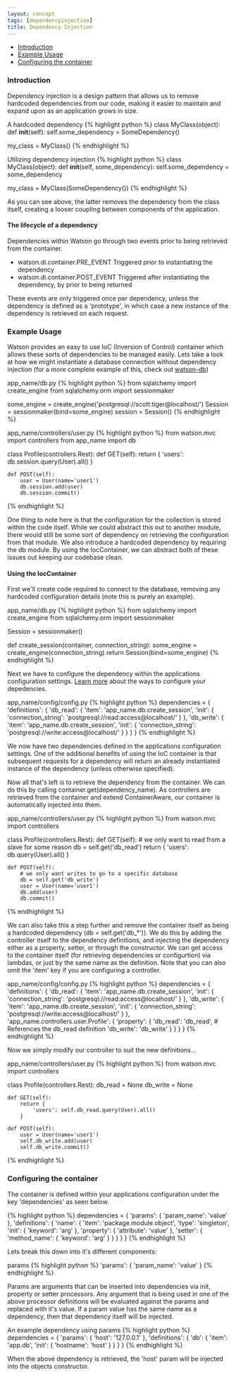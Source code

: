 ```yaml
---
layout: concept
tags: [dependencyinjection]
title: Dependency Injection
---
```


* [Introduction](#introduction)
* [Example Usage](#example)
* [Configuring the container](#configuring)

### <a id="introduction"></a>Introduction

Dependency injection is a design pattern that allows us to remove hardcoded dependencies from our code, making it easier to maintain and expand upon as an application grows in size.

<span class="sub">A hardcoded dependency</span>
{% highlight python %}
class MyClass(object):
    def __init__(self):
        self.some_dependency = SomeDependency()

my_class = MyClass()
{% endhighlight %}

<span class="sub">Utilizing dependency injection</span>
{% highlight python %}
class MyClass(object):
    def __init__(self, some_dependency):
        self.some_dependency = some_dependency

my_class = MyClass(SomeDependency())
{% endhighlight %}

As you can see above, the latter removes the dependency from the class itself, creating a looser coupling between components of the application.

#### The lifecycle of a dependency

Dependencies within Watson go through two events prior to being retrieved from the container.

- watson.di.container.PRE_EVENT
<span class="sub">Triggered prior to instantiating the dependency</span>
- watson.di.container.POST_EVENT
<span class="sub">Triggered after instantiating the dependency, by prior to being returned</span>

These events are only triggered once per dependency, unless the dependency is defined as a 'prototype', in which case a new instance of the dependency is retrieved on each request.


### <a id="example"></a>Example Usage

Watson provides an easy to use IoC (Inversion of Control) container which allows these sorts of dependencies to be managed easily. Lets take a look at how we might instantiate a database connection without dependency injection (for a more complete example of this, check out [watson-db](https://github.com/simoncoulton/watson-db))

<span class="sub">app_name/db.py</span>
{% highlight python %}
from sqlalchemy import create_engine
from sqlalchemy.orm import sessionmaker

some_engine = create_engine('postgresql://scott:tiger@localhost/')
Session = sessionmaker(bind=some_engine)
session = Session()
{% endhighlight %}

<span class="sub">app_name/controllers/user.py</span>
{% highlight python %}
from watson.mvc import controllers
from app_name import db

class Profile(controllers.Rest):
    def GET(self):
        return {
            'users': db.session.query(User).all()
        }

    def POST(self):
        user = User(name='user1')
        db.session.add(user)
        db.session.commit()
{% endhighlight %}

One thing to note here is that the configuration for the collection is stored within the code itself. While we could abstract this out to another module, there would still be some sort of dependency on retrieving the configuration from that module. We also introduce a hardcoded dependency by requiring the db module.
By using the IocContainer, we can abstract both of these issues out keeping our codebase clean.

#### Using the IocContainer

First we'll create code required to connect to the database, removing any hardcoded configuration details (note this is purely an example).

<span class="sub">app_name/db.py</span>
{% highlight python %}
from sqlalchemy import create_engine
from sqlalchemy.orm import sessionmaker

Session = sessionmaker()

def create_session(container, connection_string):
    some_engine = create_engine(connection_string)
    return Session(bind=some_engine)
{% endhighlight %}

Next we have to configure the dependency within the applications configuration settings. [Learn more](#configuring) about the ways to configure your depedencies.

<span class="sub">app_name/config/config.py</span>
{% highlight python %}
dependencies = {
    'definitions': {
        'db_read': {
            'item': 'app_name.db.create_session',
            'init': {
                'connection_string': 'postgresql://read:access@localhost/'
            }
        },
        'db_write': {
            'item': 'app_name.db.create_session',
            'init': {
                'connection_string': 'postgresql://write:access@localhost/'
            }
        }
    }
}
{% endhighlight %}

We now have two dependencies defined in the applications configuration settings. One of the additional benefits of using the IoC container is that subsequent requests for a dependency will return an already instantiated instance of the dependency (unless otherwise specified).

Now all that's left is to retrieve the dependency from the container. We can do this by calling container.get(dependency_name). As controllers are retrieved from the container and extend ContainerAware, our container is automatically injected into them.

<span class="sub">app_name/controllers/user.py</span>
{% highlight python %}
from watson.mvc import controllers

class Profile(controllers.Rest):
    def GET(self):
        # we only want to read from a slave for some reason
        db = self.get('db_read')
        return {
            'users': db.query(User).all()
        }

    def POST(self):
        # we only want writes to go to a specific database
        db = self.get('db_write')
        user = User(name='user1')
        db.add(user)
        db.commit()
{% endhighlight %}

We can also take this a step further and remove the container itself as being a hardcoded dependency (db = self.get('db_*')). We do this by adding the controller itself to the dependency definitions, and injecting the dependency either as a property, setter, or through the constructor. We can get access to the container itself (for retrieving dependencies or configurtion) via lambdas, or just by the same name as the definition. Note that you can also omit the 'item' key if you are configuring a controller.

<span class="sub">app_name/config/config.py</span>
{% highlight python %}
dependencies = {
    'definitions': {
        'db_read': {
            'item': 'app_name.db.create_session',
            'init': {
                'connection_string': 'postgresql://read:access@localhost/'
            }
        },
        'db_write': {
            'item': 'app_name.db.create_session',
            'init': {
                'connection_string': 'postgresql://write:access@localhost/'
            }
        },
        'app_name.controllers.user.Profile': {
            'property': {
                'db_read': 'db_read',  # References the db_read definition
                'db_write': 'db_write'
            }
        }
    }
}
{% endhighlight %}

Now we simply modify our controller to suit the new definitions...

<span class="sub">app_name/controllers/user.py</span>
{% highlight python %}
from watson.mvc import controllers

class Profile(controllers.Rest):
    db_read = None
    db_write = None

    def GET(self):
        return {
            'users': self.db_read.query(User).all()
        }

    def POST(self):
        user = User(name='user1')
        self.db_write.add(user)
        self.db_write.commit()
{% endhighlight %}


### <a id="configuring"></a>Configuring the container

The container is defined within your applications configuration under the key 'dependencies' as seen below.

{% highlight python %}
dependencies = {
    'params': {
        'param_name': 'value'
    },
    'definitions': {
        'name': {
            'item': 'package.module.object',
            'type': 'singleton',
            'init': {
                'keyword': 'arg'
            },
            'property': {
                'attribute': 'value'
            },
            'setter': {
                'method_name': {
                    'keyword': 'arg'
                }
            }
        }
    }
}
{% endhighlight %}

Lets break this down into it's different components:

<span class="sub">params</span>
{% highlight python %}
'params': {
    'param_name': 'value'
}
{% endhighlight %}

Params are arguments that can be inserted into dependencies via init, property or setter processors. Any argument that is being used in one of the above processor definitions will be evaluated against the params and replaced with it's value. If a param value has the same name as a dependency, then that dependency itself will be injected.

<span class="sub">An example dependency using params</span>
{% highlight python %}
dependencies = {
    'params': {
        'host': '127.0.0.1'
    },
    'definitions': {
        'db': {
            'item': 'app.db',
            'init': {
                'hostname': 'host'
            }
        }
    }
}
{% endhighlight %}

When the above dependency is retrieved, the 'host' param will be injected into the objects constructor.
